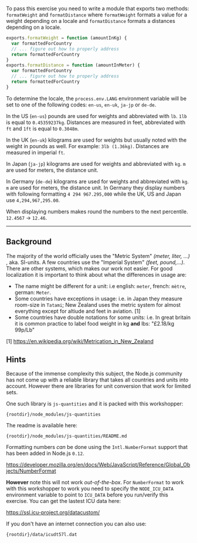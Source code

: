 To pass this exercise you need to write a module that exports two methods:
`formatWeight` and `formatDistance` where `formatWeight` formats a value for 
a weight depending on a locale and `formatDistance` formats a distances
depending on a locale.

```javascript
exports.formatWeight = function (amountInKg) {
  var formattedForCountry
  // ... figure out how to properly address 
  return formattedForCountry
}
exports.formatDistance = function (amountInMeter) {
  var formattedForCountry
  // ... figure out how to properly address 
  return formattedForCountry
}
```

To determine the locale, the `process.env.LANG` environment variable will 
be set to one of the following codes: `en-us`, `en-uk`, `ja-jp` or `de-de`.

In the US (`en-us`) pounds are used for weights and abbreviated with `lb`.
`1lb` is equal to `0.45359237kg`. Distances are measured in feet, abbreviated with `ft` and `1ft` is equal to `0.3048m`.

In the UK (`en-uk`) kilograms are used for weights but usually noted with the 
weight in pounds as well. For example: `3lb (1.36kg)`. Distances are measured 
in imperial `ft`.

In Japan (`ja-jp`) kilograms are used for weights and abbreviated with `kg`.
`m` are used for meters, the distance unit.

In Germany (`de-de`) kilograms are used for weights and abbreviated with `kg`. 
`m` are used for meters, the distance unit. In Germany they display numbers
with following formatting `4 294 967.295,000` while the UK, US and Japan use
`4,294,967,295.00`.

When displaying numbers makes round the numbers to the next
percentile. `12.4567` → `12.46`.

---

## Background

The majority of the world officially uses the "Metric System" _(meter, liter, 
...)_ , aka. SI-units. A few countries use the "Imperial System" _(feet, 
pound,...)_. There are other systems, which makes our work not easier.
For good localization it is important to think about what the differences in
usage are:

- The name might be different for a unit: i.e english: `meter`,
    french: `mètre`, german: `Meter`.
- Some countries have exceptions in usage: i.e. in Japan they measure 
    room-size in `Tatami`; New Zealand uses the metric system for almost 
    everything except for altiude and feet in aviation. [1]
- Some countries have double notations for some units: i.e. In great britain
    it is common practice to label food weight in kg **and** lbs:
    "£2.18/kg 99p/Lb"

[1] https://en.wikipedia.org/wiki/Metrication_in_New_Zealand

## Hints

Because of the immense complexity this subject, the Node.js community has not 
come up with a reliable library that takes all countries and units into 
account. However there are libraries for unit conversion that work for limited
sets.

One such library is `js-quantities` and it is packed with this workshopper:

    {rootdir}/node_modules/js-quantities

The readme is available here:

    {rootdir}/node_modules/js-quantities/README.md

Formatting numbers _can_ be done using the `Intl.NumberFormat` support that
has been added in Node.js `0.12`.

https://developer.mozilla.org/en/docs/Web/JavaScript/Reference/Global_Objects/NumberFormat

**However** note this will not work _out-of-the-box_. For `NumberFormat` to 
work with this workshopper to work you need to specify the `NODE_ICU_DATA` 
environment variable to point to `ICU_DATA` before you run/verify this 
exercise. You can get the lastest ICU data here:

https://ssl.icu-project.org/datacustom/

If you don't have an internet connection you can also use:

    {rootdir}/data/icudt57l.dat
